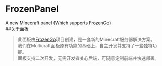 # FrozenPanel
A new Minecraft panel (Which supports FrozenGo)
<br />
##关于面板
>此面板由<a href="https://github.com/Rubiginosu/frozen-go">FrozenGo</a>项目创建，是一套新的Minecraft服务器解决方案。<br />
>我们在Multicraft面板原有功能的基础上，自主开发并支持了一些独特功能。<br />
>面板支持二次开发，无需开发者关心后端，可随意定制前端并快速部署。<br />
